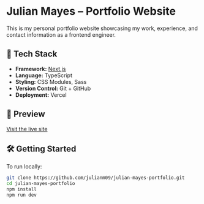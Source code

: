 # Julian Mayes – Portfolio Website

This is my personal portfolio website showcasing my work, experience, and contact information as a frontend engineer.

## 🚀 Tech Stack

- **Framework:** [Next.js](https://nextjs.org/)
- **Language:** TypeScript
- **Styling:** CSS Modules, Sass
- **Version Control:** Git + GitHub
- **Deployment:** Vercel

## 📸 Preview

[Visit the live site](https://julianmayes.com)

## 🛠️ Getting Started

To run locally:

```bash
git clone https://github.com/julianm09/julian-mayes-portfolio.git
cd julian-mayes-portfolio
npm install
npm run dev